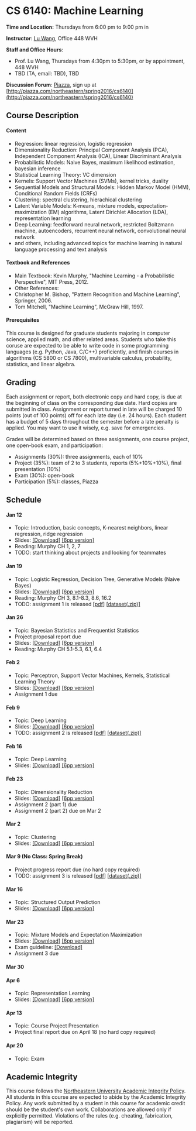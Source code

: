 # CS 6140: Machine Learning

**Time and Location:** Thursdays from 6:00 pm to 9:00 pm in 

**Instructor**: [Lu Wang](http://www.ccs.neu.edu/home/luwang/), Office 448 WVH

**Staff and Office Hours**: 

* Prof. Lu Wang, Thursdays from 4:30pm to 5:30pm, or by appointment, 448 WVH
* TBD (TA, email: TBD), TBD

**Discussion Forum**: [Piazza](http://piazza.com/northeastern/spring2016/cs6140/home), sign up at [http://piazza.com/northeastern/spring2016/cs6140](http://piazza.com/northeastern/spring2016/cs6140)


## Course Description
#### Content
* Regression: linear regression, logistic regression
* Dimensionality Reduction: Principal Component Analysis (PCA), Independent Component Analysis (ICA), Linear Discriminant Analysis
* Probabilistic Models: Naive Bayes, maximum likelihood estimation, bayesian inference
* Statistical Learning Theory: VC dimension
* Kernels: Support Vector Machines (SVMs), kernel tricks, duality
* Sequential Models and Structural Models: Hidden Markov Model (HMM), Conditional Random Fields (CRFs)
* Clustering: spectral clustering, hierachical clustering
* Latent Variable Models: K-means, mixture models, expectation-maximization (EM) algorithms, Latent Dirichlet Allocation (LDA), representation learning
* Deep Learning: feedforward neural network, restricted Boltzmann machine, autoencoders, recurrent neural network, convolutional neural network
* and others, including advanced topics for machine learning in natural language processing and text analysis

#### Textbook and References
* Main Textbook: Kevin Murphy, "Machine Learning - a Probabilistic Perspective", MIT Press, 2012.
* Other References: 
 * Christopher M. Bishop, "Pattern Recognition and Machine Learning", Springer, 2006.
 * Tom Mitchell, "Machine Learning", McGraw Hill, 1997.
 
#### Prerequisites
This course is designed for graduate students majoring in computer science, applied math, and other related areas. Students who take this coruse are expected to be able to write code in some programming languages (e.g. Python, Java, C/C++) proficiently, and finish courses in algorithms (CS 5800 or CS 7800), multivariable calculus, probability, statistics, and linear algebra.


## Grading
Each assignment or report, both electronic copy and hard copy, is due at the beginning of class on the corresponding due date. Hard copies are submitted in class. Assignment or report turned in late will be charged 10 points (out of 100 points) off for each late day (i.e. 24 hours). Each student has a budget of 5 days throughout the semester before a late penalty is applied. You may want to use it wisely, e.g. save for emergencies. 

Grades will be determined based on three assignments, one course project, one open-book exam, and participation:

* Assignments (30%): three assignments, each of 10%
* Project (35%): team of 2 to 3 students, reports (5%+10%+10%), final presentation (10%)
* Exam (30%): open-book
* Participation (5%): classes, Piazza
 

## Schedule
#### Jan 12
* Topic: Introduction, basic concepts, K-nearest neighbors, linear regression, ridge regression
* Slides: [[Download]](slides_cs6140_sp16/cs6140_lec1.pdf) [[6pp version]](slides_cs6140_sp16/cs6140_lec1_6pp.pdf)
* Reading: Murphy CH 1, 2, 7
* TODO: start thinking about projects and looking for teammates

#### Jan 19
* Topic: Logistic Regression, Decision Tree, Generative Models (Naive Bayes)
* Slides: [[Download]](slides_cs6140_sp16/cs6140_lec2.pdf) [[6pp version]](slides_cs6140_sp16/cs6140_lec2_6pp.pdf)
* Reading: Murphy CH 3, 8.1-8.3, 8.6, 16.2
* TODO: assignment 1 is released [[pdf]](material_cs6140_sp16/cs6140sp16-assignment1.pdf) [[dataset(.zip)]](material_cs6140_sp16/a1_datasets.zip)
 

#### Jan 26
* Topic: Bayesian Statistics and Frequentist Statistics
* Project proposal report due
* Slides: [[Download]](slides_cs6140_sp16/cs6140_lec3.pdf) [[6pp version]](slides_cs6140_sp16/cs6140_lec3_6pp.pdf)
* Reading: Murphy CH 5.1-5.3, 6.1, 6.4


#### Feb 2
* Topic: Perceptron, Support Vector Machines, Kernels, Statistical Learning Theory
* Slides: [[Download]](slides_cs6140_sp16/cs6140_lec4.pdf) [[6pp version]](slides_cs6140_sp16/cs6140_lec4_6pp.pdf)
* Assignment 1 due


#### Feb 9
* Topic: Deep Learning
* Slides: [[Download]](slides_cs6140_sp16/cs6140_lec5.pdf) [[6pp version]](slides_cs6140_sp16/cs6140_lec5_6pp.pdf)
* TODO: assignment 2 is released [[pdf]](material_cs6140_sp16/cs6140sp16-assignment2.pdf) [[dataset(.zip)]](material_cs6140_sp16/a2_datasets.tar.gz)


#### Feb 16
* Topic: Deep Learning
* Slides: [[Download]](slides_cs6140_sp16/cs6140_lec6.pdf) [[6pp version]](slides_cs6140_sp16/cs6140_lec6_6pp.pdf)


#### Feb 23
* Topic: Dimensionality Reduction
* Slides: [[Download]](slides_cs6140_sp16/cs6140_lec7.pdf) [[6pp version]](slides_cs6140_sp16/cs6140_lec7_6pp.pdf)
* Assignment 2 (part 1) due
* Assignment 2 (part 2) due on Mar 2


#### Mar 2
* Topic: Clustering
* Slides: [[Download]](slides_cs6140_sp16/cs6140_lec8.pdf) [[6pp version]](slides_cs6140_sp16/cs6140_lec8_6pp.pdf)


#### Mar 9 (No Class: Spring Break)
* Project progress report due (no hard copy required)
* TODO: assignment 3 is released [[pdf]](material_cs6140_sp16/cs6140sp16-assignment3.pdf) [[dataset(.zip)]](material_cs6140_sp16/a3_datasets.zip)


#### Mar 16
* Topic: Structured Output Prediction
* Slides: [[Download]](slides_cs6140_sp16/cs6140_lec9.pdf) [[6pp version]](slides_cs6140_sp16/cs6140_lec9_6pp.pdf)


#### Mar 23
* Topic: Mixture Models and Expectation Maximization
* Slides: [[Download]](slides_cs6140_sp16/cs6140_lec10.pdf) [[6pp version]](slides_cs6140_sp16/cs6140_lec10_6pp.pdf)
* Exam guideline: [[Download]](slides_cs6140_sp16/exam_guideline.pdf)
* Assignment 3 due
  
#### Mar 30



#### Apr 6
* Topic: Representation Learning
* Slides: [[Download]](slides_cs6140_sp16/cs6140_lec11.pdf) [[6pp version]](slides_cs6140_sp16/cs6140_lec11_6pp.pdf)


#### Apr 13
* Topic: Course Project Presentation
* Project final report due on April 18 (no hard copy required)


#### Apr 20
* Topic: Exam



## Academic Integrity 
This course follows the [Northeastern University Academic Integrity Policy](http://www.northeastern.edu/osccr/academic-integrity-policy/). All students in this course are expected to abide by the Academic Integrity Policy. Any work submitted by a student in this course for academic credit should be the student's own work. Collaborations are allowed only if explicitly permitted. Violations of the rules (e.g. cheating, fabrication, plagiarism) will be reported.



 

